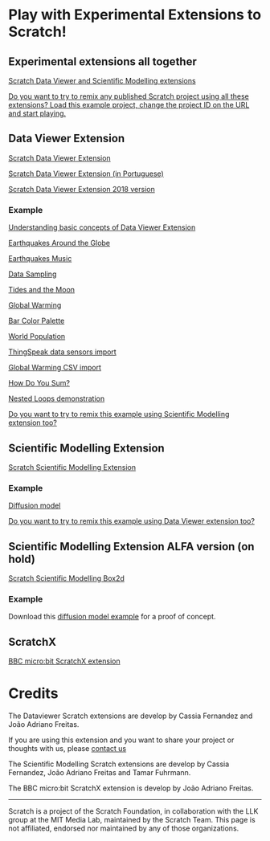 # Play with Experimental Extensions to Scratch!

## Experimental extensions all together
[Scratch Data Viewer and Scientific Modelling extensions](gui/)

[Do you want to try to remix any published Scratch project using all these extensions? Load this example project, change the project ID on the URL and start playing.](gui/?project_url=https://projects.scratch.mit.edu/414553292)


## Data Viewer Extension
[Scratch Data Viewer Extension](/scratch-dataviewer)

[Scratch Data Viewer Extension (in Portuguese)](/scratch-dataviewer/?locale=pt-br)

[Scratch Data Viewer Extension 2018 version](/scratch-dataviewer/v1)

### Example
[Understanding basic concepts of Data Viewer Extension](/scratch-dataviewer/?project_url=/scratch/dv1.sb3)

[Earthquakes Around the Globe](/scratch-dataviewer/?project_url=/scratch/EarthquakesAroundGlobe.sb3)

[Earthquakes Music](/scratch-dataviewer/?project_url=/scratch/EarthquakesMusic.sb3)

[Data Sampling](/scratch-dataviewer/?project_url=/scratch/Sampling.sb3)

[Tides and the Moon](/scratch-dataviewer/?project_url=/scratch/TidesMoonGraph.sb3)

[Global Warming](/scratch-dataviewer/?project_url=/scratch/GlobalWarming.sb3)

[Bar Color Palette](/scratch-dataviewer/?project_url=/scratch/SixeYColors.sb3)

[World Population](/scratch-dataviewer/?project_url=/scratch/WorldPopulation.sb3)

[ThingSpeak data sensors import](/scratch-dataviewer/?project_url=/scratch/ThingSpeak.sb3)

[Global Warming CSV import](/scratch-dataviewer/?project_url=/scratch/GlobalWarmingCSV.sb3)

[How Do You Sum?](/scratch-dataviewer/?project_url=/scratch/HowDoYouSum.sb3)

[Nested Loops demonstration](/scratch-dataviewer/?project_url=/scratch/NestedLoops.sb3)

[Do you want to try to remix this example using Scientific Modelling extension too?](gui/?project_url=/scratch/dv1.sb3)


## Scientific Modelling Extension
[Scratch Scientific Modelling Extension](/scratch-scientific-modelling)

### Example
[Diffusion model](/scratch-scientific-modelling/?project_url=/scratch/sm1.sb3)

[Do you want to try to remix this example using Data Viewer extension too?](gui/?project_url=/scratch/sm1.sb3)


## Scientific Modelling Extension ALFA version (on hold)
[Scratch Scientific Modelling Box2d](/scratch-scientific-modelling/box2d)

### Example
Download this [diffusion model example](/sm1box2d.sb3) for a proof of concept.


## ScratchX
[BBC micro:bit ScratchX extension](/scratch-microbit-extension)


# Credits
The Dataviewer Scratch extensions are develop by Cassia Fernandez and João Adriano Freitas.

If you are using this extension and you want to share your project or thoughts with us, please [contact us](https://bit.do/share-your-project)


The Scientific Modelling Scratch extensions are develop by Cassia Fernandez, João Adriano Freitas and Tamar Fuhrmann.


The BBC micro:bit ScratchX extension is develop by João Adriano Freitas.

---
Scratch is a project of the Scratch Foundation, in collaboration with the LLK group at the MIT Media Lab, maintained by the Scratch Team.
This page is not affiliated, endorsed nor maintained by any of those organizations.
